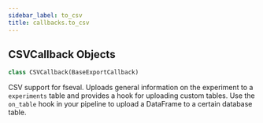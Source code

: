 ```yaml
---
sidebar_label: to_csv
title: callbacks.to_csv
---
```


## CSVCallback Objects

```python
class CSVCallback(BaseExportCallback)
```

CSV support for fseval. Uploads general information on the experiment to
a `experiments` table and provides a hook for uploading custom tables. Use the
`on_table` hook in your pipeline to upload a DataFrame to a certain database table.


